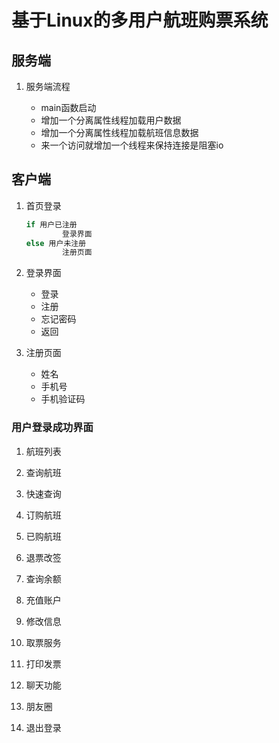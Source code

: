 # 基于Linux的多用户航班购票系统

## 服务端

1. 服务端流程

    - main函数启动
    - 增加一个分离属性线程加载用户数据
    - 增加一个分离属性线程加载航班信息数据
    - 来一个访问就增加一个线程来保持连接是阻塞io

## 客户端

1. 首页登录

    ```c
    if 用户已注册
            登录界面
    else 用户未注册
            注册页面

    ```

2. 登录界面

    - 登录
    - 注册
    - 忘记密码
    - 返回

3. 注册页面

    - 姓名
    - 手机号
    - 手机验证码

### 用户登录成功界面

1. 航班列表

2. 查询航班

3. 快速查询

4. 订购航班

5. 已购航班

6. 退票改签

7. 查询余额

8. 充值账户

9. 修改信息

10. 取票服务

11. 打印发票

12. 聊天功能

13. 朋友圈

14. 退出登录
